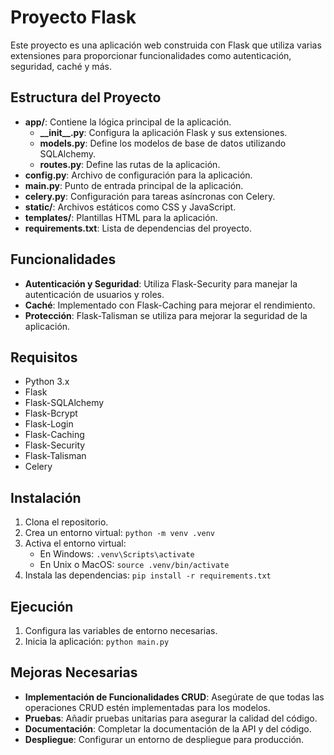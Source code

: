 # Proyecto Flask

Este proyecto es una aplicación web construida con Flask que utiliza varias extensiones para proporcionar funcionalidades como autenticación, seguridad, caché y más.

## Estructura del Proyecto

- **app/**: Contiene la lógica principal de la aplicación.
  - **\_\_init\_\_.py**: Configura la aplicación Flask y sus extensiones.
  - **models.py**: Define los modelos de base de datos utilizando SQLAlchemy.
  - **routes.py**: Define las rutas de la aplicación.
- **config.py**: Archivo de configuración para la aplicación.
- **main.py**: Punto de entrada principal de la aplicación.
- **celery.py**: Configuración para tareas asíncronas con Celery.
- **static/**: Archivos estáticos como CSS y JavaScript.
- **templates/**: Plantillas HTML para la aplicación.
- **requirements.txt**: Lista de dependencias del proyecto.

## Funcionalidades

- **Autenticación y Seguridad**: Utiliza Flask-Security para manejar la autenticación de usuarios y roles.
- **Caché**: Implementado con Flask-Caching para mejorar el rendimiento.
- **Protección**: Flask-Talisman se utiliza para mejorar la seguridad de la aplicación.

## Requisitos

- Python 3.x
- Flask
- Flask-SQLAlchemy
- Flask-Bcrypt
- Flask-Login
- Flask-Caching
- Flask-Security
- Flask-Talisman
- Celery

## Instalación

1. Clona el repositorio.
2. Crea un entorno virtual: `python -m venv .venv`
3. Activa el entorno virtual: 
   - En Windows: `.venv\Scripts\activate`
   - En Unix o MacOS: `source .venv/bin/activate`
4. Instala las dependencias: `pip install -r requirements.txt`

## Ejecución

1. Configura las variables de entorno necesarias.
2. Inicia la aplicación: `python main.py`

## Mejoras Necesarias

- **Implementación de Funcionalidades CRUD**: Asegúrate de que todas las operaciones CRUD estén implementadas para los modelos.
- **Pruebas**: Añadir pruebas unitarias para asegurar la calidad del código.
- **Documentación**: Completar la documentación de la API y del código.
- **Despliegue**: Configurar un entorno de despliegue para producción. 